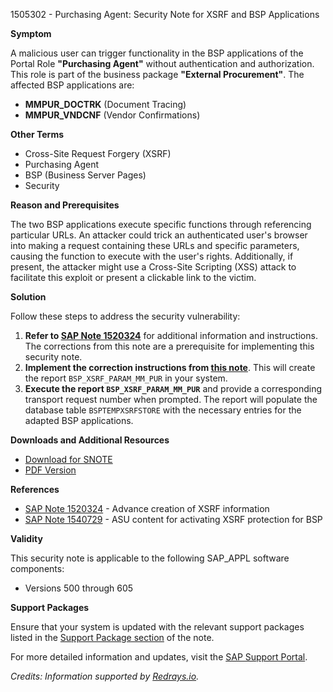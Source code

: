 1505302 - Purchasing Agent: Security Note for XSRF and BSP Applications

**Symptom**

A malicious user can trigger functionality in the BSP applications of the Portal Role **"Purchasing Agent"** without authentication and authorization. This role is part of the business package **"External Procurement"**. The affected BSP applications are:
- **MMPUR_DOCTRK** (Document Tracing)
- **MMPUR_VNDCNF** (Vendor Confirmations)

**Other Terms**
- Cross-Site Request Forgery (XSRF)
- Purchasing Agent
- BSP (Business Server Pages)
- Security

**Reason and Prerequisites**

The two BSP applications execute specific functions through referencing particular URLs. An attacker could trick an authenticated user's browser into making a request containing these URLs and specific parameters, causing the function to execute with the user's rights. Additionally, if present, the attacker might use a Cross-Site Scripting (XSS) attack to facilitate this exploit or present a clickable link to the victim.

**Solution**

Follow these steps to address the security vulnerability:

1. **Refer to [SAP Note 1520324](https://me.sap.com/notes/1520324)** for additional information and instructions. The corrections from this note are a prerequisite for implementing this security note.
2. **Implement the correction instructions from [this note](https://me.sap.com/notes/1505302)**. This will create the report `BSP_XSRF_PARAM_MM_PUR` in your system.
3. **Execute the report `BSP_XSRF_PARAM_MM_PUR`** and provide a corresponding transport request number when prompted. The report will populate the database table `BSPTEMPXSRFSTORE` with the necessary entries for the adapted BSP applications.

**Downloads and Additional Resources**

- [Download for SNOTE](https://notesdownloads.sap.com/note/0040000008909292017)
- [PDF Version](https://me.sap.com/support/sfm/notes/print/0001505302?language=en-US&token=B4D26041422FEC39547DD42CD13BF609)

**References**

- [SAP Note 1520324](https://me.sap.com/notes/1520324) - Advance creation of XSRF information
- [SAP Note 1540729](https://me.sap.com/notes/1540729) - ASU content for activating XSRF protection for BSP

**Validity**

This security note is applicable to the following SAP_APPL software components:
- Versions 500 through 605

**Support Packages**

Ensure that your system is updated with the relevant support packages listed in the [Support Package section](https://me.sap.com/supportpackage/SAPKH1505302) of the note.

For more detailed information and updates, visit the [SAP Support Portal](https://me.sap.com/).

*Credits: Information supported by [Redrays.io](https://redrays.io).*